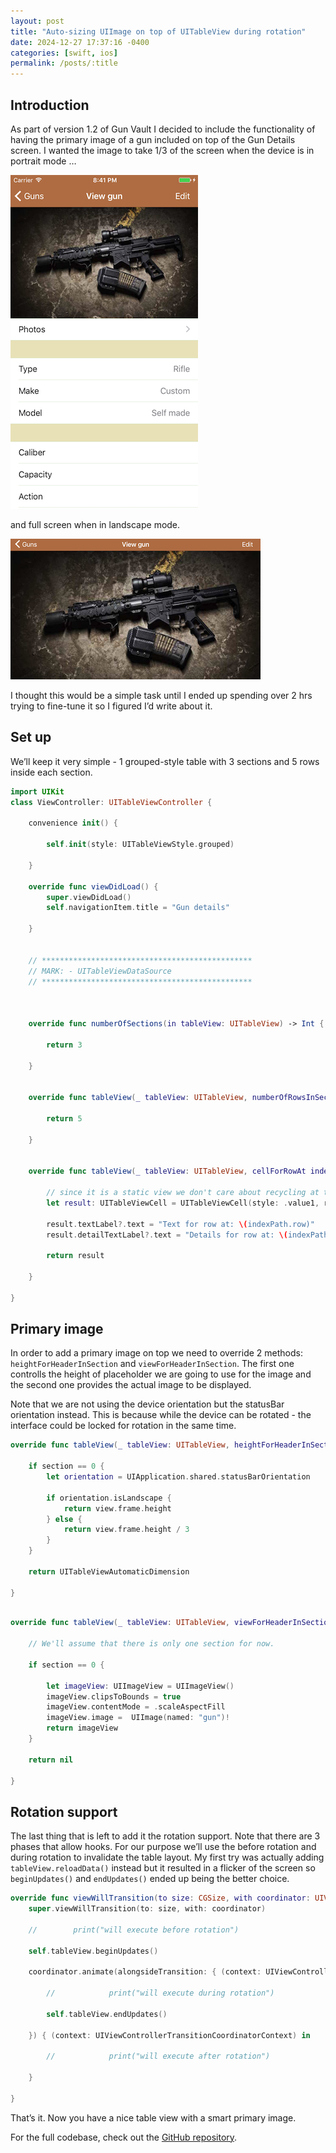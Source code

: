 ```yaml
---
layout: post
title: "Auto-sizing UIImage on top of UITableView during rotation"
date: 2024-12-27 17:37:16 -0400
categories: [swift, ios]
permalink: /posts/:title
---
```


## Introduction

As part of version 1.2 of Gun Vault I decided to include the functionality of having the primary image of a gun included on top of the Gun Details screen. I wanted the image to take 1/3 of the screen when the device is in portrait mode …

![Portrait](/images/post-2017-12-27/snapshot-portrait.png)


and full screen when in landscape mode.

![Full screen](/images/post-2017-12-27/snapshot-landscape.png)

I thought this would be a simple task until I ended up spending over 2 hrs trying to fine-tune it so I figured I’d write about it.

## Set up

We’ll keep it very simple - 1 grouped-style table with 3 sections and 5 rows inside each section.

```Swift
import UIKit
class ViewController: UITableViewController {
    
    convenience init() {
        
        self.init(style: UITableViewStyle.grouped)
        
    }
    
    override func viewDidLoad() {
        super.viewDidLoad()
        self.navigationItem.title = "Gun details"
        
    }
    
    
    // ***********************************************
    // MARK: - UITableViewDataSource
    // ***********************************************
    
    
    
    override func numberOfSections(in tableView: UITableView) -> Int {
        
        return 3
        
    }
    
    
    override func tableView(_ tableView: UITableView, numberOfRowsInSection section: Int) -> Int {
        
        return 5
        
    }
    
    
    override func tableView(_ tableView: UITableView, cellForRowAt indexPath: IndexPath) -> UITableViewCell {
        
        // since it is a static view we don't care about recycling at this time
        let result: UITableViewCell = UITableViewCell(style: .value1, reuseIdentifier: "cell")
        
        result.textLabel?.text = "Text for row at: \(indexPath.row)"
        result.detailTextLabel?.text = "Details for row at: \(indexPath.row)"
        
        return result
        
    }
    
}
```

## Primary image

In order to add a primary image on top we need to override 2 methods: `heightForHeaderInSection` and `viewForHeaderInSection`. The first one controlls the height of placeholder we are going to use for the image and the second one provides the actual image to be displayed.

Note that we are not using the device orientation but the statusBar orientation instead. This is because while the device can be rotated - the interface could be locked for rotation in the same time.

```Swift
override func tableView(_ tableView: UITableView, heightForHeaderInSection section: Int) -> CGFloat {
    
    if section == 0 {
        let orientation = UIApplication.shared.statusBarOrientation
        
        if orientation.isLandscape {
            return view.frame.height
        } else {
            return view.frame.height / 3
        }
    }
    
    return UITableViewAutomaticDimension
    
}
```

```Swift

override func tableView(_ tableView: UITableView, viewForHeaderInSection section: Int) -> UIView? {
 
    // We'll assume that there is only one section for now.
    
    if section == 0 {
        
        let imageView: UIImageView = UIImageView()
        imageView.clipsToBounds = true
        imageView.contentMode = .scaleAspectFill
        imageView.image =  UIImage(named: "gun")!
        return imageView
    }
    
    return nil
    
}

```

## Rotation support

The last thing that is left to add it the rotation support. Note that there are 3 phases that allow hooks. For our purpose we’ll use the before rotation and during rotation to invalidate the table layout. My first try was actually adding `tableView.reloadData()` instead but it resulted in a flicker of the screen so `beginUpdates()` and `endUpdates()` ended up being the better choice.

```Swift
override func viewWillTransition(to size: CGSize, with coordinator: UIViewControllerTransitionCoordinator) {
    super.viewWillTransition(to: size, with: coordinator)
    
    //        print("will execute before rotation")
    
    self.tableView.beginUpdates()
    
    coordinator.animate(alongsideTransition: { (context: UIViewControllerTransitionCoordinatorContext) in
        
        //            print("will execute during rotation")
        
        self.tableView.endUpdates()
        
    }) { (context: UIViewControllerTransitionCoordinatorContext) in
        
        //            print("will execute after rotation")
        
    }
    
}
```

That’s it. Now you have a nice table view with a smart primary image.

For the full codebase, check out the [GitHub repository](https://github.com/villyg/AutoSizingSectionViewImage).